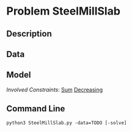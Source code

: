 # Problem SteelMillSlab

## Description



## Data



## Model

*Involved Constraints*: [Sum](https://pycsp.org/documentation/constraints/Sum) [Decreasing](https://pycsp.org/documentation/constraints/Decreasing)


## Command Line

```shell
python3 SteelMillSlab.py -data=TODO [-solve]
```


